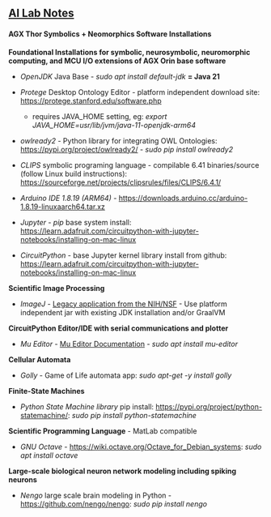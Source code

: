 ## <u>AI Lab Notes</u>

#### AGX Thor Symbolics + Neomorphics Software Installations

**Foundational Installations for symbolic, neurosymbolic, neuromorphic computing, and MCU I/O extensions of AGX Orin base software**

 - *OpenJDK* Java Base -  *sudo apt install default-jdk*  **= Java 21**

 - *Protege* Desktop Ontology Editor - platform independent download site: https://protege.stanford.edu/software.php
   - requires JAVA_HOME setting, eg: *export JAVA_HOME=usr/lib/jvm/java-11-openjdk-arm64*

- *owlready2* - Python library for integrating OWL Ontologies: https://pypi.org/project/owlready2/ - *sudo pip install owlready2*

 - *CLIPS* symbolic programing language - compilable 6.41 binaries/source (follow Linux build instructions): https://sourceforge.net/projects/clipsrules/files/CLIPS/6.4.1/
   
 - *Arduino IDE 1.8.19 (ARM64)* - https://downloads.arduino.cc/arduino-1.8.19-linuxaarch64.tar.xz
 
 - *Jupyter* - *pip* base system install: https://learn.adafruit.com/circuitpython-with-jupyter-notebooks/installing-on-mac-linux

 - *CircuitPython* - base Jupyter kernel library install from github: https://learn.adafruit.com/circuitpython-with-jupyter-notebooks/installing-on-mac-linux

**Scientific Image Processing**
 - *ImageJ* - [Legacy application from the NIH/NSF](https://imagej.net/) - Use platform independent jar with existing JDK installation and/or GraalVM


**CircuitPython Editor/IDE with serial communications and plotter**
 - *Mu Editor* - [Mu Editor Documentation](https://mu.readthedocs.io/_/downloads/en/latest/pdf/) - *sudo apt install mu-editor*


**Cellular Automata**

 - *Golly* - Game of Life automata app: *sudo apt-get -y install golly*
   
**Finite-State Machines**

 - *Python State Machine library* pip install: https://pypi.org/project/python-statemachine/: *sudo pip install python-statemachine*

**Scientific Programming Language** - MatLab compatible

 - *GNU Octave* - https://wiki.octave.org/Octave_for_Debian_systems:    *sudo apt install octave*

**Large-scale biological neuron network modeling including spiking neurons**
 - *Nengo* large scale brain modeling in Python - https://github.com/nengo/nengo: *sudo pip install nengo*

